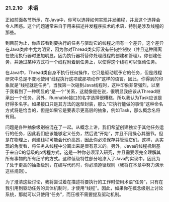 ### 21.2.10　术语

正如前面各节所示，在Java中，你可以选择如何实现并发编程，并且这个选择会令人困惑。这个问题通常来自于用来描述并发程序技术的术语，特别是涉及线程的那些。

到目前为止，你应该看到要执行的任务与驱动它的线程之间有一个差异，这个差异在Java类库中尤为明显，因为你对Thread类实际没有任何控制权（并且这种隔离在使用执行器时更加明显，因为执行器将替你处理线程的创建和管理）。你创建任务，并通过某种方式将一个线程附着到任务上，以使得这个线程可以驱动任务。

在Java中，Thread类自身不执行任何操作，它只是驱动赋予它的任务，但是线程研究中总是不变地使用“线程执行这项或那项动作”这样的语言。因此，你得到的印象就是“线程就是任务”，当我第一次碰到Java线程时，这种印象非常强烈，以至于我看到了一种明显的“是一个”关系，这就像是在说，很明显我应该从Thread继承出一个任务。另外，Runnable接口的名字选择很糟糕，所以我认为Task应该是好得多名字。如果接口只是其方法的返型封装，那么“它执行能做的事情”这种命名方式将是恰当的，但是如果它是要表示更高层的抽象，例如Task，那么概念名将有用。

问题是各种抽象级别被混在了一起。从概念上讲，我们希望创建独立于其他任务运行的任务，因此我们应该能够定义任务，然后说“开始”，并且不用操心其细节。但是在物理上，创建线程可能会代价高昂，因此你必须保存并管理它们。这样，从实现的角度看，将任务从线程中分离出来是很有意义的。另外，Java的线程机制基于来自C的低级的p线程方式，这是一种你必须深入研究，并且需要须完全理解其所有事物的所有细节的方式。这种低级特性部分地渗入了Java的实现中，因此为了处于更高的抽象级别，在编写代码时，你必须遵循规则（我将在本章中努力演示这些规则）。

为了澄清这些讨论，我将尝试着在描述将要执行的工作时使用术语“任务”，只有在我引用到驱动任务的具体机制时，才使用“线程”。因此，如果你在概念级别上讨论系统，那就可以只使用“任务”，而压根不需要提及驱动机制。